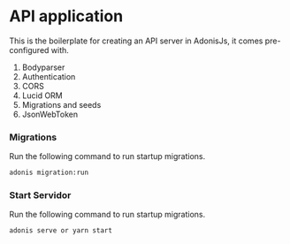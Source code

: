 # API application

This is the boilerplate for creating an API server in AdonisJs, it comes pre-configured with.

1. Bodyparser
2. Authentication
3. CORS
4. Lucid ORM
5. Migrations and seeds
6. JsonWebToken

### Migrations

Run the following command to run startup migrations.

```bash
adonis migration:run
```
### Start Servidor

Run the following command to run startup migrations.

```bash
adonis serve or yarn start
```
